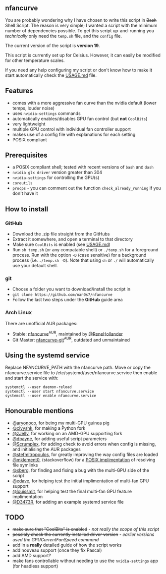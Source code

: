 nfancurve
---------
You are probably wondering why I have chosen to write this script in ~~Bash~~ Shell Script. The reason is very simple; I wanted a script with the minimum number of dependencies possible. To get this script up-and-running you _technically_ only need the `temp.sh` file, and the `config` file.

The current version of the script is **version 19**.

This script is currently set up for Celsius. However, it can easily be modified for other temperature scales.

If you need any help configuring my script or don't know how to make it start automatically check the [USAGE.md](USAGE.md) file.

## Features
- comes with a more aggressive fan curve than the nvidia default (lower temps, louder noise)
- uses `nvidia-settings` commands
- automatically enables/disables GPU fan control (but **not** `CoolBits`)
- very lightweight
- multiple GPU control with individual fan controller support
- makes use of a config file with explanations for each setting
- POSIX compliant

## Prerequisites
- a POSIX compliant shell; tested with recent versions of `bash` and `dash`
- `nvidia glx driver` version greater than 304
- `nvidia-settings` for controlling the GPU(s)
- `coreutils`
- `procps` - you can comment out the function `check_already_running` if you don't have it

## How to install
### GitHub
- Download the .zip file straight from the GitHubs
- Extract it somewhere, and open a terminal to that directory
- Make sure `CoolBits` is enabled (see [USAGE.md](USAGE.md))
- Run `sh temp.sh` (or any compatable shell) or `./temp.sh` for a foreground process. Run with the option `-D` (case sensitive) for a background process (i.e. `./temp.sh -D`). Note that using `sh` or `./` will automatically use your default shell.

### git
- Choose a folder you want to download/install the script in
- `git clone https://github.com/nan0s7/nfancurve`
- Follow the last two steps under the **GitHub** guide area

### Arch Linux
There are unofficial AUR packages:
- Stable: [nfancurve](https://aur.archlinux.org/packages/nfancurve/)<sup>AUR</sup>, maintained by [@ReneHollander](https://github.com/ReneHollander)
- Git Master: [nfancurve-git](https://aur.archlinux.org/packages/nfancurve-git/)<sup>AUR</sup>, outdated and unmaintained

## Using the systemd service
Replace NFANCURVE_PATH with the nfancurve path.
Move or copy the nfancurve.service file to /etc/systemd/user/nfancurve.service then enable and start the service with:

    systemctl --user daemon-reload
    systemctl --user start nfancurve.service
    systemctl --user enable nfancurve.service


## Honourable mentions
- [@aryonoco](https://github.com/aryonoco), for being my multi-GPU guinea pig
- [@civyshk](https://github.com/civyshk), for making a Python fork
- [@zJelly](https://github.com/zJelly), for working on an AMD-GPU supporting fork
- [@dpayne](https://github.com/dpayne), for adding useful script parameters
- [@Scrumplex](https://github.com/Scrumplex), for adding check to avoid errors when config is missing, and initialising the AUR packages
- [@stefmitropoulos](https://github.com/stefmitropoulos), for greatly improving the way config files are loaded
- [@mklement0](https://stackoverflow.com/users/45375/mklement0), (stackoverflow) for a [POSIX implimentation](https://stackoverflow.com/questions/29832037/how-to-get-script-directory-in-posix-sh) of resolving file symlinks
- [@xberg](https://github.com/xberg), for finding and fixing a bug with the multi-GPU side of the script
- [@edave](https://github.com/edave), for helping test the initial implimentation of multi-fan GPU support
- [@louissmit](https://github.com/louissmit), for helping test the final multi-fan GPU feature implimentation
- [@D3473R](https://github.com/D3473R), for adding an example systemd service file

## TODO
- ~~make sure that "CoolBits" is enabled~~ - _not really the scope of this script_
- ~~possibly check the currently installed driver version~~ - _earlier versions used the  GPUCurrentFanSpeed command_
- add in a **really** detailed guide of how the script works
- add nouveau support (once they fix Pascal)
- add AMD support?
- make fans controllable without needing to use the `nvidia-settings` app (for headless support)
